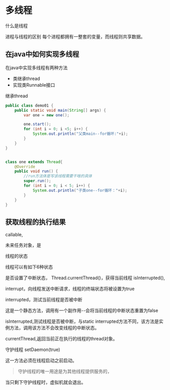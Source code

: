 


# 多线程


什么是线程



进程与线程的区别
每个进程都拥有一整套的变量，而线程则共享数据。




## 在java中如何实现多线程

在java中实现多线程有两种方法
- 类继承thread
- 实现类Runnable接口


继承thread

```java
public class demo01 {
    public static void main(String[] args) {
        var one = new one();

        one.start();
        for (int i = 0; i <5; i++) {
            System.out.println("父类main--for循环:"+i);
        }
    }
}


class one extends Thread{
    @Override
    public void run() {
        //run方法体是写该线程需要干啥的具体
        super.run();
        for (int i = 0; i < 5; i++) {
            System.out.println("子类one--for循环："+i);
        }
    }
}
```



## 获取线程的执行结果
callable,


未来任务对象，是






线程的状态

线程可以有如下6种状态




是否设置了中断状态，
Thread.currentThread()，获得当前线程
isInterrupted(),



interrupt，向线程发送中断请求，线程的终端状态将被设置为true

interrupted，测试当前线程是否被中断

这是一个静态方法，调用有一个副作用--会将当前线程的中断状态重置为false

isInterrupted,测试线程是否被中断，与static interrupted方法不同，该方法是实例方法，调用该方法不会改变线程的中断状态。


currentThread,返回当前正在执行的线程的thread对象。




守护线程
setDaemon(true)


这一方法必须在线程启动之前启动。

> 守护线程的唯一用途是为其他线程提供服务的，



当只剩下守护线程时，虚拟机就会退出。



